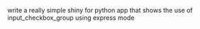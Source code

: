 write a really simple shiny for python app that shows the use of input_checkbox_group using express mode